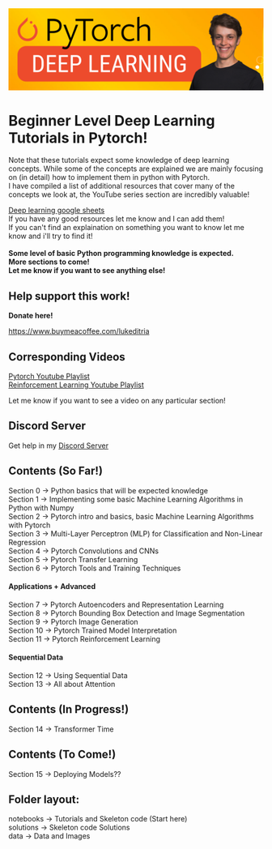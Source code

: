 <img src="datasets/banner.png" alt="Pytorch Tutorials" width="800"/>

# Beginner Level Deep Learning Tutorials in Pytorch! <br>
Note that these tutorials expect some knowledge of deep learning concepts. While some of the concepts are explained we are mainly focusing on (in detail) how to implement them in python with Pytorch.<br>
I have compiled a list of additional resources that cover many of the concepts we look at, the YouTube series section are incredibly valuable!<br>

[Deep learning google sheets](https://docs.google.com/spreadsheets/d/1WNJmgsVrLqH522yQ47euqAuO83a4WvJe/edit?usp=sharing&ouid=115240163501200760663&rtpof=true&sd=true)<br>
If you have any good resources let me know and I can add them!<br>
If you can't find an explaination on something you want to know let me know and i'll try to find it!<br>
<br>
<b>Some level of basic Python programming knowledge is expected.</b><br>
<b>More sections to come! </b><br>
<b>Let me know if you want to see anything else! </b><br>

## Help support this work!
<b> Donate here! </b> <br>

https://www.buymeacoffee.com/lukeditria
</br>

## Corresponding Videos
[Pytorch Youtube Playlist](https://youtube.com/playlist?list=PLN8j_qfCJpNhhY26TQpXC5VeK-_q3YLPa&si=bMjdMvuVIX8X0yTz)<br>
[Reinforcement Learning Youtube Playlist](https://youtube.com/playlist?list=PLN8j_qfCJpNg5-6LcqGn_LZMyB99GoYba&si=1HVWNHNQOhw2GrYq)<br>

Let me know if you want to see a video on any particular section!

## Discord Server
Get help in my [Discord Server](https://discord.gg/8g92X5hjYF)<br>

## Contents (So Far!)
Section 0 -> Python basics that will be expected knowledge<br>
Section 1 -> Implementing some basic Machine Learning Algorithms in Python with Numpy<br>
Section 2 -> Pytorch intro and basics, basic Machine Learning Algorithms with Pytorch<br>
Section 3 -> Multi-Layer Perceptron (MLP) for Classification and Non-Linear Regression<br>
Section 4 -> Pytorch Convolutions and CNNs <br>
Section 5 -> Pytorch Transfer Learning <br>
Section 6 -> Pytorch Tools and Training Techniques <br>
#### Applications + Advanced
Section 7 -> Pytorch Autoencoders and Representation Learning <br>
Section 8 -> Pytorch Bounding Box Detection and Image Segmentation <br>
Section 9 -> Pytorch Image Generation <br>
Section 10 -> Pytorch Trained Model Interpretation <br>
Section 11 -> Pytorch Reinforcement Learning <br>

#### Sequential Data
Section 12 -> Using Sequential Data <br>
Section 13 -> All about Attention <br>

## Contents (In Progress!)
Section 14 -> Transformer Time <br>

## Contents (To Come!)
Section 15 -> Deploying Models?? <br>

## Folder layout:
notebooks -> Tutorials and Skeleton code (Start here)<br>
solutions -> Skeleton code Solutions<br>
data -> Data and Images<br>
